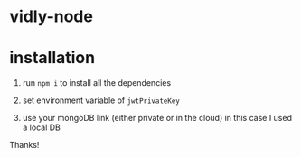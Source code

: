 # vidly-node

# installation

1. run `npm i` to install all the dependencies

2. set environment variable of `jwtPrivateKey`

3. use your mongoDB link (either private or in the cloud) in this case I used a local DB


Thanks!
